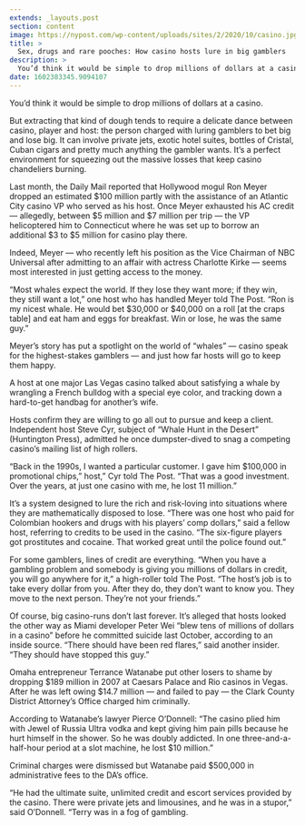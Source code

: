 ```yaml
--- 
extends: _layouts.post 
section: content 
image: https://nypost.com/wp-content/uploads/sites/2/2020/10/casino.jpg?quality=90&strip=all&w=1200 
title: > 
  Sex, drugs and rare pooches: How casino hosts lure in big gamblers 
description: > 
  You’d think it would be simple to drop millions of dollars at a casino.But extracting that kind of dough tends to require a delicate dance between casino, player and host: the person charged with luring gamblers to bet big and lose big.It’s a perfect environment for squeezing out the massive losses that keep casino chandeliers burning.If they lose they want more; if they win, they still want a lot,” one host who has handled Meyer told The Post.“He had the ultimate suite, unlimited credit and escort services provided by the casino. 
date: 1602383345.9094107 
--- 
```

You’d think it would be simple to drop millions of dollars at a casino.

But extracting that kind of dough tends to require a delicate dance between casino, player and host: the person charged with luring gamblers to bet big and lose big. It can involve private jets, exotic hotel suites, bottles of Cristal, Cuban cigars and pretty much anything the gambler wants. It’s a perfect environment for squeezing out the massive losses that keep casino chandeliers burning.

Last month, the Daily Mail reported that Hollywood mogul Ron Meyer dropped an estimated $100 million partly with the assistance of an Atlantic City casino VP who served as his host. Once Meyer exhausted his AC credit — allegedly, between $5 million and $7 million per trip — the VP helicoptered him to Connecticut where he was set up to borrow an additional $3 to $5 million for casino play there.

Indeed, Meyer — who recently left his position as the Vice Chairman of NBC Universal after admitting to an affair with actress Charlotte Kirke — seems most interested in just getting access to the money.

“Most whales expect the world. If they lose they want more; if they win, they still want a lot,” one host who has handled Meyer told The Post. “Ron is my nicest whale. He would bet $30,000 or $40,000 on a roll [at the craps table] and eat ham and eggs for breakfast. Win or lose, he was the same guy.”

Meyer’s story has put a spotlight on the world of “whales” — casino speak for the highest-stakes gamblers — and just how far hosts will go to keep them happy.

A host at one major Las Vegas casino talked about satisfying a whale by wrangling a French bulldog with a special eye color, and tracking down a hard-to-get handbag for another’s wife.

Hosts confirm they are willing to go all out to pursue and keep a client. Independent host Steve Cyr, subject of “Whale Hunt in the Desert” (Huntington Press), admitted he once dumpster-dived to snag a competing casino’s mailing list of high rollers.

“Back in the 1990s, I wanted a particular customer. I gave him $100,000 in promotional chips,” host,” Cyr told The Post. “That was a good investment. Over the years, at just one casino with me, he lost 11 million.”

It’s a system designed to lure the rich and risk-loving into situations where they are mathematically disposed to lose. “There was one host who paid for Colombian hookers and drugs with his players’ comp dollars,” said a fellow host, referring to credits to be used in the casino. “The six-figure players got prostitutes and cocaine. That worked great until the police found out.”

For some gamblers, lines of credit are everything. “When you have a gambling problem and somebody is giving you millions of dollars in credit, you will go anywhere for it,” a high-roller told The Post. “The host’s job is to take every dollar from you. After they do, they don’t want to know you. They move to the next person. They’re not your friends.”

Of course, big casino-runs don’t last forever. It’s alleged that hosts looked the other way as Miami developer Peter Wei “blew tens of millions of dollars in a casino” before he committed suicide last October, according to an inside source. “There should have been red flares,” said another insider. “They should have stopped this guy.”

Omaha entrepreneur Terrance Watanabe put other losers to shame by dropping $189 million in 2007 at Caesars Palace and Rio casinos in Vegas. After he was left owing $14.7 million — and failed to pay — the Clark County District Attorney’s Office charged him criminally.

According to Watanabe’s lawyer Pierce O’Donnell: “The casino plied him with Jewel of Russia Ultra vodka and kept giving him pain pills because he hurt himself in the shower. So he was doubly addicted. In one three-and-a-half-hour period at a slot machine, he lost $10 million.”

Criminal charges were dismissed but Watanabe paid $500,000 in administrative fees to the DA’s office.

“He had the ultimate suite, unlimited credit and escort services provided by the casino. There were private jets and limousines, and he was in a stupor,” said O’Donnell. “Terry was in a fog of gambling.